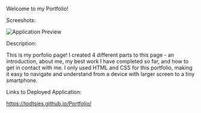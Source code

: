 Welcome to my Portfolio!

Screeshots:

![Application Preview](assets/img/Todt-alDeveloper.gif)

Description:

This is my porfolio page! I created 4 different parts to this page - an introduction, about me, my best work I have completed so far, and how to get in contact with me. I only used HTML and CSS for this portfolio, making it easy to navigate and understand from a device with larger screen to a tiny smartphone. 

Links to Deployed Application:

https://todtsies.github.io/Portfolio/